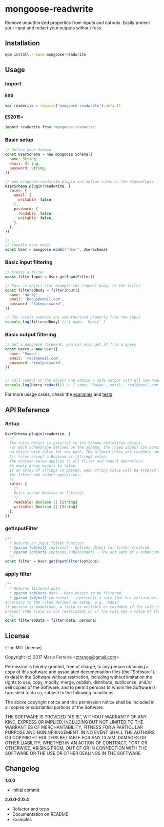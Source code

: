 # mongoose-readwrite

Remove unauthorized properties from inputs and outputs. Easily protect your input and redact your outputs without fuss.

## Installation
```bash
npm install --save mongoose-readwrite
```

## Usage
### Import
#### ES5
```js
var readwrite = require('mongoose-readwrite').default
```

#### ES2015+
```js
import readwrite from 'mongoose-readwrite'
```

### Basic setup

```js
// Define your Schema
const UserSchema = new mongoose.Schema({
  name: String,
  email: String,
  password: String,
})

// Add mongoose-readwrite plugin and define rules on the SchemaTypes
UserSchema.plugin(readwrite, {
  rules: {
    email: {
      writable: false,
    },
    password: {
      readable: false,
      writable: false,
    },
  },
})

// ...
// Compile your model
const User = mongoose.model('User', UserSchema)
```

### Basic input filtering
```js
// Create a filter
const filterInput = User.getInputFilter()

// Pass an object (for example the request body) to the filter
const filteredBody = filterInput({
  name: 'Harry',
  email: 'bogus@email.com',
  password: 'fakepassword',
})

// The result removes any unauthorized property from the input
console.log(filteredBody) // { name: 'Harry' }

```

### Basic output filtering
```js
// Get a mongoose document, you can also get if from a query
const Harry = new User({
  name: 'Rowan',
  email: 'real@email.com',
  password: 'realpassword',
})


// Call redact on the object and obtain a safe output with all non-readable properties removed
console.log(Harry.redact()) // { name: 'Rowan', email: 'real@email.com' }
```

For more usage cases, check the [examples](https://github.com/ztrange/mongoose-readwrite/tree/master/examples) and [tests](https://github.com/ztrange/mongoose-readwrite/tree/master/test)


## API Reference
### Setup
```js
UserSchema.plugin(readwrite, {
  /*
  The rules object is parallel to the Schema definition object.
  For each SchemaType defined on the Schema, the rules object can contain
  an object with rules for the path. The allowed rules are readable and writable
  All rules accept a Boolean or [String] value.
  The boolean value applies to all filter and redact operations.
  An empty array equals to false.
  If an array of strings is passed, each string value will be treated as a persona
  for filter and redact operations.
  */
  rules: {
    /*
    Rules accept Boolean or [String].
    */
    readable: Boolean || [String]
    writable: Boolean || [String]
  },
})
```

### getInputFilter
```js
/**
  * Returns an input filter function
  * @param {object} [options] - Options object for filter creation
  * @param {object} [options.subdocument] - The dot path of a subdocument on the parent schema e.g. 'socialInfo.friends'
  */
const filter = User.getInputFilter(options)
```

### apply filter
```js
/**
  * Returns filtered data
  * @param {object} data - Data object to be filtered
  * @param {object} [persona] - represents a role that has certain write permissions
according to the rules defined on setup. e.g. 'Admin'
If persona is undefined, a field is writable or readable if the rule is not
present (the field is not restricted) or if the rule has a value of true.
  */
const filteredData = filter(data, persona)
```

## License

(The MIT License)

Copyright (c) 2017 Mario Ferreira &lt;ztrange@gmail.com&gt;

Permission is hereby granted, free of charge, to any person obtaining a copy of this software and associated documentation files (the “Software”), to deal in the Software without restriction, including without limitation the rights to use, copy, modify, merge, publish, distribute, sublicense, and/or sell copies of the Software, and to permit persons to whom the Software is furnished to do so, subject to the following conditions:

The above copyright notice and this permission notice shall be included in all copies or substantial portions of the Software.

THE SOFTWARE IS PROVIDED “AS IS”, WITHOUT WARRANTY OF ANY KIND, EXPRESS OR IMPLIED, INCLUDING BUT NOT LIMITED TO THE WARRANTIES OF MERCHANTABILITY, FITNESS FOR A PARTICULAR PURPOSE AND NONINFRINGEMENT. IN NO EVENT SHALL THE AUTHORS OR COPYRIGHT HOLDERS BE LIABLE FOR ANY CLAIM, DAMAGES OR OTHER LIABILITY, WHETHER IN AN ACTION OF CONTRACT, TORT OR OTHERWISE, ARISING FROM, OUT OF OR IN CONNECTION WITH THE SOFTWARE OR THE USE OR OTHER DEALINGS IN THE SOFTWARE.

## Changelog

**1.0.0**
 * Initial commit

**2.0.0-2.0.4**
 * Refactor and tests
 * Documentation on README
 * Examples
